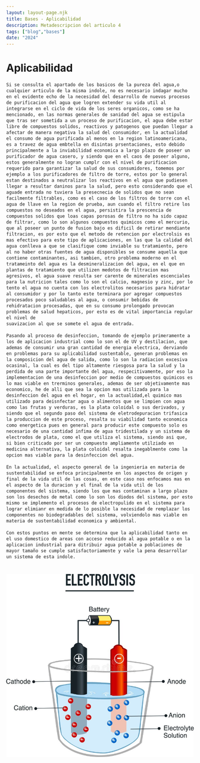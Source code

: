 ```yaml
---
layout: layout-page.njk
title: Bases - Aplicabilidad
description: Metadescripcion del articulo 4
tags: ["blog","bases"]
date: "2024"
---
```


# Aplicabilidad
    Si se consulta el apartado de los basicos de la pureza del agua,o cualquier articulo de la misma indole, no es necesario indagar mucho en el evidente echo de la necesidad del desarrollo de nuevos procesos de purificacion del agua que logren extender su vida util al integrarse en el ciclo de vida de los seres organicos, como se ha mencionado, en las normas generales de sanidad del agua se estipula que tras ser sometida a un proceso de purificacion, el agua debe estar libre de compuestos solidos, reactivos y patogenos que puedan llegar a afectar de manera negativa la salud del consumidor, en la actualidad el consumo de agua purificada al menos en la region latinoamericana, es a travez de agua embtella en disintas prsentaciones, esto debido principalmente a la inviabilidad economica a largo plazo de poseer un purificador de agua casero, y siendo que en el caos de poseer alguno, estos generalmente no logran cumplr con el nivel de purificacion requerido para garantizar la salud de sus consumidores, tomemos por ejemplo a los purificadores de filtro de torre, estos por lo general estan destinados a neutralizar los reactivos en el agua que pudiesen llegar a resultar daninos para la salud, pero esto considerando que el aguade entrada no tuviera la presecnecia de solidos que no sean facilmente filtrables, como es el caso de los filtros de torre con el agua de llave en la region de prueba, aun cuando el filtro retire los compuestos no deseados en el agua, persistira la prescencia de compuestos solidos que loas capas porosas de filtro no ha sido capaz de filtrar, como lo son algunos compuestos quimicos como el mercurio, que al poseer un punto de fusion bajo es dificil de retirar mendiante filtracion, es por esto que el metodo de retencion por electrolsis es mas efectivo para este tipo de aplicaciones, en las que la calidad del agua conlleva a que se clasifique como inviable su tratamiento, pero al no haber otras fuentes de agua disponibles se consume aquella que contiene contaminantes, asi tambien, otro problema moderno en el tratameinto del agua es la desmineralizacion del agua, en el que en plantas de tratamiento que utilizen medotos de filtracion mas agresivos, el agua suave resulta ser carente de minerales escenciales para la nutricion tales como lo son el calcio, magnesio y zinc, por lo tento el agua no cuenta con los electrolitos necesarios para hidratar al consumidor y por lo tanto este terminara por agregar compuestos procesados poco saludables al agua, o consumir bebidas de rehidratacion procesadas, que en su consumo prolongado provocan problemas de salud hepaticos, por esto es de vital importancia regular el nivel de 
    suavizacion al que se somete el agua de entrada.

    Pasando al proceso de desinfeccion, tomando de ejemplo primeramente a los de aplicacion industrial como lo son el de UV y destilacion, que ademas de consumir una gran cantidad de energia electrica, derviando en problemas para su aplicabilidad sustentable, generan problemas en la composicion del agua de salida, como lo son la radiacion excesiva ocasinal, la cual es del tipo altamente riesgosa para la salud y la perdida de una parte importante del agua, respecitivamente, por eso la implementacion de una desinfeccion por medio de compuestos quimicos es lo mas viable en trerminos generales, ademas de ser objetivamente mas economico, he de alli que sea la opcion mas utilizada para la desinfeccion del agua en el hogar, en la actualidad,el quimico mas utilizado para deisnfectar agua o alimentos que se limpien con agua como las frutas y verduras, es la plata coloidal o sus derivados, y siendo que el segundo paso del sistema de eletrodepuracion trifasica la produccion de este proceso, resalta su viabilidad tanto economica como energetica pues en general para producir este compuesto solo es necesario de una cantidad infima de agua tridestilada y un sistema de electrodos de plata, como el que utiliza el sistema, siendo asi que, si bien criticado por ser un compuesto ampliamente utilziado en medicina alternativa, la plata coloidal resalta inegablmente como la opcion mas viable para la desinfeccion del agua.
    
    En la actualidad, el aspecto general de la ingenieria en materia de sustentabilidad se enfoca principalmente en los aspectos de origen y final de la vida util de las cosas, en este caso nos enfocamos mas en el aspecto de la duracion y el final de la vida util de los componentes del sistema, siendo los que mas contaminan a largo plazo son los desechos de metal como lo son los diodos del sistema, por esto mismo se implemento el procesos de electropulido en el sistema para lograr elimianr en medida de lo posible la necesidad de remplazar los componentes no biodegradables del sistema, volviendolo mas viable en materia de sustentabilidad economica y ambiental.

    Con estos puntos en mente se determina que la aplicabilidad tanto en el uso domestico de areas con acceso reducido al agua potable o en la aplicacion industrial para ditribuir agua potable a poblaciones de mayor tamaño se cumple satisfactoriamente y vale la pena desarrollar un sistema de esta indole. 

# ![Electrolisis simple](img/Electrolisis.jpg)